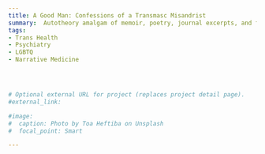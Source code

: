 ```yaml
---
title: A Good Man: Confessions of a Transmasc Misandrist
summary:  Autotheory amalgam of memoir, poetry, journal excerpts, and feminist/queer/trans theory exploring the binds of gender and transness, and probing the bounds of non-toxic masculinity [book manuscript submitted]
tags:
- Trans Health
- Psychiatry
- LGBTQ
- Narrative Medicine




# Optional external URL for project (replaces project detail page).
#external_link: 

#image:
#  caption: Photo by Toa Heftiba on Unsplash
#  focal_point: Smart

---
```

